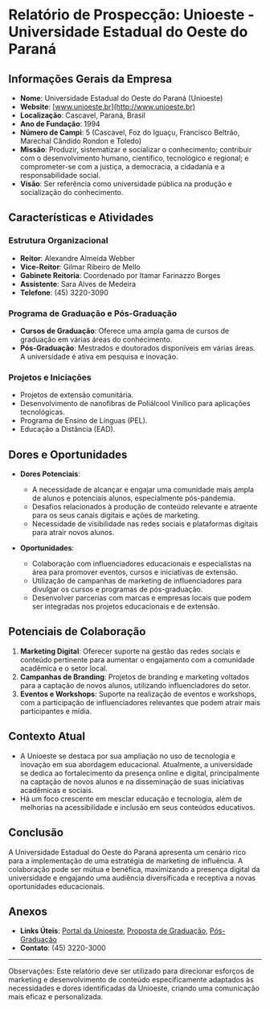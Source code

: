 # Relatório de Prospecção: Unioeste - Universidade Estadual do Oeste do Paraná

## Informações Gerais da Empresa
- **Nome**: Universidade Estadual do Oeste do Paraná (Unioeste)
- **Website**: [www.unioeste.br](http://www.unioeste.br)
- **Localização**: Cascavel, Paraná, Brasil
- **Ano de Fundação**: 1994
- **Número de Campi**: 5 (Cascavel, Foz do Iguaçu, Francisco Beltrão, Marechal Cândido Rondon e Toledo)
- **Missão**: Produzir, sistematizar e socializar o conhecimento; contribuir com o desenvolvimento humano, científico, tecnológico e regional; e comprometer-se com a justiça, a democracia, a cidadania e a responsabilidade social.
- **Visão**: Ser referência como universidade pública na produção e socialização do conhecimento.

## Características e Atividades
### Estrutura Organizacional
- **Reitor**: Alexandre Almeida Webber
- **Vice-Reitor**: Gilmar Ribeiro de Mello
- **Gabinete Reitoria**: Coordenado por Itamar Farinazzo Borges
- **Assistente**: Sara Alves de Medeira
- **Telefone**: (45) 3220-3090

### Programa de Graduação e Pós-Graduação
- **Cursos de Graduação**: Oferece uma ampla gama de cursos de graduação em várias áreas do conhecimento.
- **Pós-Graduação**: Mestrados e doutorados disponíveis em várias áreas. A universidade é ativa em pesquisa e inovação.

### Projetos e Iniciações
- Projetos de extensão comunitária.
- Desenvolvimento de nanofibras de Poliálcool Vinílico para aplicações tecnológicas.
- Programa de Ensino de Línguas (PEL).
- Educação a Distância (EAD).
  
## Dores e Oportunidades
- **Dores Potenciais**:
  - A necessidade de alcançar e engajar uma comunidade mais ampla de alunos e potenciais alunos, especialmente pós-pandemia.
  - Desafios relacionados à produção de conteúdo relevante e atraente para os seus canais digitais e ações de marketing.
  - Necessidade de visibilidade nas redes sociais e plataformas digitais para atrair novos alunos.
  
- **Oportunidades**:
  - Colaboração com influenciadores educacionais e especialistas na área para promover eventos, cursos e iniciativas de extensão.
  - Utilização de campanhas de marketing de influenciadores para divulgar os cursos e programas de pós-graduação.
  - Desenvolver parcerias com marcas e empresas locais que podem ser integradas nos projetos educacionais e de extensão.

## Potenciais de Colaboração
1. **Marketing Digital**: Oferecer suporte na gestão das redes sociais e conteúdo pertinente para aumentar o engajamento com a comunidade acadêmica e o setor local.
2. **Campanhas de Branding**: Projetos de branding e marketing voltados para a captação de novos alunos, utilizando influenciadores do setor.
3. **Eventos e Workshops**: Suporte na realização de eventos e workshops, com a participação de influenciadores relevantes que podem atrair mais participantes e mídia.

## Contexto Atual
- A Unioeste se destaca por sua ampliação no uso de tecnologia e inovação em sua abordagem educacional. Atualmente, a universidade se dedica ao fortalecimento da presença online e digital, principalmente na captação de novos alunos e na disseminação de suas iniciativas acadêmicas e sociais.
- Há um foco crescente em mesclar educação e tecnologia, além de melhorias na acessibilidade e inclusão em seus conteúdos educativos.

## Conclusão
A Universidade Estadual do Oeste do Paraná apresenta um cenário rico para a implementação de uma estratégia de marketing de influência. A colaboração pode ser mútua e benéfica, maximizando a presença digital da universidade e engajando uma audiência diversificada e receptiva a novas oportunidades educacionais.

## Anexos
- **Links Úteis**: [Portal da Unioeste](http://www.unioeste.br), [Proposta de Graduação](http://www.unioeste.br/portal/pro-reitoria-de-graduacao), [Pós-Graduação](http://www.unioeste.br/portal/prppg/inicio)
- **Contato**: (45) 3220-3000

---

Observações: Este relatório deve ser utilizado para direcionar esforços de marketing e desenvolvimento de conteúdo especificamente adaptados às necessidades e dores identificadas da Unioeste, criando uma comunicação mais eficaz e personalizada.